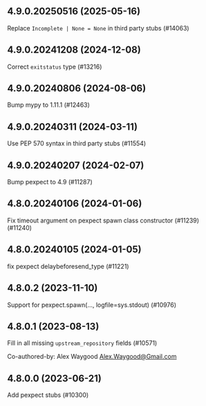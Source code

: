 ## 4.9.0.20250516 (2025-05-16)

Replace `Incomplete | None = None` in third party stubs (#14063)

## 4.9.0.20241208 (2024-12-08)

Correct `exitstatus` type (#13216)

## 4.9.0.20240806 (2024-08-06)

Bump mypy to 1.11.1 (#12463)

## 4.9.0.20240311 (2024-03-11)

Use PEP 570 syntax in third party stubs (#11554)

## 4.9.0.20240207 (2024-02-07)

Bump pexpect to 4.9 (#11287)

## 4.8.0.20240106 (2024-01-06)

Fix timeout argument on pexpect spawn class constructor (#11239) (#11240)

## 4.8.0.20240105 (2024-01-05)

fix pexpect delaybeforesend_type (#11221)

## 4.8.0.2 (2023-11-10)

Support for pexpect.spawn(..., logfile=sys.stdout) (#10976)

## 4.8.0.1 (2023-08-13)

Fill in all missing `upstream_repository` fields (#10571)

Co-authored-by: Alex Waygood <Alex.Waygood@Gmail.com>

## 4.8.0.0 (2023-06-21)

Add pexpect stubs (#10300)


